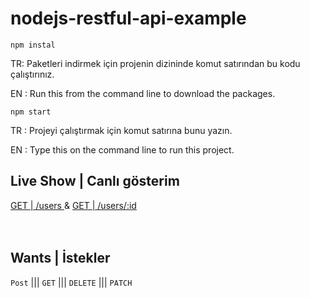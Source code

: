 # nodejs-restful-api-example

```
npm instal
```

TR: Paketleri indirmek için projenin dizininde komut satırından bu kodu çalıştırınız.

EN : Run this from the command line to download the packages.

```
npm start
```

TR : Projeyi çalıştırmak için komut satırına bunu yazın.

EN : Type this on the command line to run this project.
<br>

## Live Show | Canlı gösterim

<a href="https://nodejs-deployment-b.herokuapp.com/users" title="Go /users">GET | /users </a> &amp;
<a href="https://nodejs-deployment-b.herokuapp.com/users/1" title="Go /users">GET | /users/:id </a>
<br><br><br>

## Wants | İstekler

`Post` ||| `GET` ||| `DELETE` ||| `PATCH`
